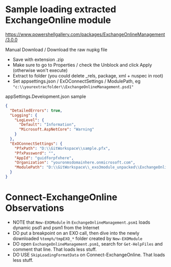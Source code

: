 # Sample loading extracted ExchangeOnline module

https://www.powershellgallery.com/packages/ExchangeOnlineManagement/3.0.0

Manual Download / Download the raw nupkg file

* Save with extension .zip
* Make sure to go to Properties / check the Unblock and click Apply (otherwise won't execute)
* Extract to folder (you could delete _rels, package, xml + nuspec in root)
* Set appsettings.json / ExOConnectSettings / ModulePath, eg `"c:\\yourextracfolder\\ExchangeOnlineManagement.psd1"`

appSettings.Development.json sample

```json
{
  "DetailedErrors": true,
  "Logging": {
    "LogLevel": {
      "Default": "Information",
      "Microsoft.AspNetCore": "Warning"
    }
  },
  "ExOConnectSettings": {
    "PfxPath": "D:\\GitWorkspace\\sample.pfx",
    "PfxPassword": "",
    "AppId": "guidforpfxhere",
    "Organization": "youronmsdomainhere.onmicrosoft.com",
    "ModulePath": "D:\\GitWorkspace\\_exo3module_unpacked\\ExchangeOnlineManagement.psd1"
  }
}
```

# Connect-ExchangeOnline Observations

* NOTE that `New-EXOModule` in `ExchangeOnlineManagement.psm1` loads dynamic psd1 and psm1 from the Internet
* DO put a breakpoint on an EXO call, then dive into the newly downloaded `%temp%/tmpEXO_*` folder created by `New-EXOModule`
* DO open `ExchangeOnlineManagement.psm1`, search for `Get-HelpFiles` and comment that line. That loads less stuff.
* DO USE `SkipLoadingFormatData` on Connect-ExchangeOnline. That loads less stuff.
